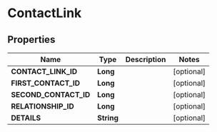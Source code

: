 
# ContactLink

## Properties
Name | Type | Description | Notes
------------ | ------------- | ------------- | -------------
**CONTACT_LINK_ID** | **Long** |  |  [optional]
**FIRST_CONTACT_ID** | **Long** |  |  [optional]
**SECOND_CONTACT_ID** | **Long** |  |  [optional]
**RELATIONSHIP_ID** | **Long** |  |  [optional]
**DETAILS** | **String** |  |  [optional]



